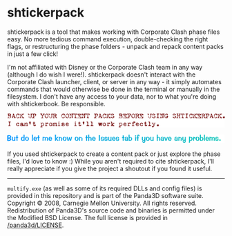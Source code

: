 # shtickerpack

shtickerpack is a tool that makes working with Corporate Clash phase files easy. No more tedious command execution, double-checking the right flags, or restructuring the phase folders - unpack and repack content packs in just a few click!

I'm not affiliated with Disney or the Corporate Clash team in any way (although I do wish I were!). shtickerpack doesn't interact with the Corporate Clash launcher, client, or server in any way - it simply automates commands that would otherwise be done in the terminal or manually in the filesystem. I don't have any access to your data, nor to what you're doing with shtickerbook. Be responsible.

![backup_warning](https://github.com/lucs100/shtickerpack/blob/main/gh_assets/backup_warning.png?raw=true "BACK UP YOUR CONTENT PACKS BEFORE USING SHTICKERPACK. I can't promise it'll work perfectly.")

![issues_reminder](https://github.com/lucs100/shtickerpack/blob/main/gh_assets/issues_reminder.png?raw=true "But do let me know on the Issues tab if you find any problems.")

If you used shtickerpack to create a content pack or just explore the phase files, I'd love to know :) While you aren't required to cite shtickerpack, I'll really appreciate if you give the project a shoutout if you found it useful.

---

`multify.exe` (as well as some of its required DLLs and config files) is provided in this repository and is part of the Panda3D software suite. Copyright © 2008, Carnegie Mellon University. All rights reserved. Redistribution of Panda3D's source code and binaries is permitted under the Modified BSD License. The full license is provided in [/panda3d/LICENSE](/panda3d/LICENSE).

